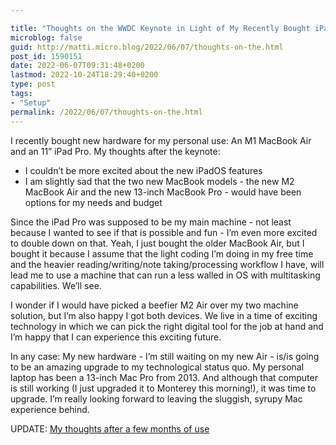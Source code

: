 ```yaml
---

title: "Thoughts on the WWDC Keynote in Light of My Recently Bought iPad Pro and M1 MacBook Air"
microblog: false
guid: http://matti.micro.blog/2022/06/07/thoughts-on-the.html
post_id: 1590151
date: 2022-06-07T09:31:48+0200
lastmod: 2022-10-24T18:29:40+0200
type: post
tags:
- "Setup"
permalink: /2022/06/07/thoughts-on-the.html
---
```

<p>I recently bought new hardware for my personal use: An M1 MacBook Air and an 11” iPad Pro. My thoughts after the keynote:</p>
<ul>
<li>I couldn’t be more excited about the new iPadOS features</li>
<li>I am slightly sad that the two new MacBook models - the new M2 MacBook Air and the new 13-inch MacBook Pro - would have been options for my needs and budget</li>
</ul>
<p>Since the iPad Pro was supposed to be my main machine - not least because I wanted to see if that is possible and fun - I’m even more excited to double down on that. Yeah, I just bought the older MacBook Air, but I bought it because I assume that the light coding I’m doing in my free time and the heavier reading/writing/note taking/processing workflow I have, will lead me to use a machine that can run a less walled in OS with multitasking capabilities. We’ll see.</p>
<p>I wonder if I would have picked a beefier M2 Air over my two machine solution, but I’m also happy I got both devices. We live in a time of exciting technology in which we can pick the right digital tool for the job at hand and I’m happy that I can experience this exciting future.</p>
<p>In any case: My new hardware - I’m still waiting on my new Air - is/is going to be an amazing upgrade to my technological status quo. My personal laptop has been a 13-inch Mac Pro from 2013. And although that computer is still working (I just upgraded it to Monterey this morning!), it was time to upgrade. I’m really looking forward to leaving the sluggish, syrupy Mac experience behind.</p>
<p>UPDATE: <a href="https://blog.martin-haehnel.de/2022/10/24/previously-after-using.html">My thoughts after a few months of use</a></p>
